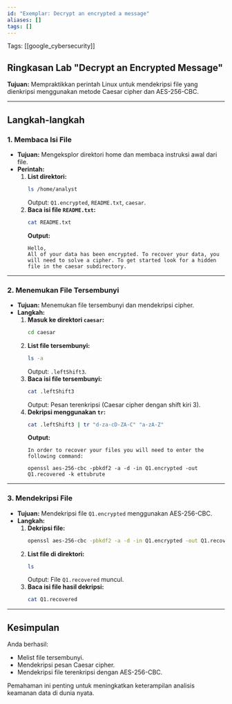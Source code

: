 ```yaml
---
id: "Exemplar: Decrypt an encrypted a message"
aliases: []
tags: []
---
```


Tags: [[google_cybersecurity]]

## Ringkasan Lab "Decrypt an Encrypted Message"

**Tujuan:** Mempraktikkan perintah Linux untuk mendekripsi file yang dienkripsi menggunakan metode Caesar cipher dan AES-256-CBC.

---

## **Langkah-langkah**

### **1. Membaca Isi File**

- **Tujuan:** Mengeksplor direktori home dan membaca instruksi awal dari file.
- **Perintah:**
  1. **List direktori:**
     ```bash
     ls /home/analyst
     ```
     Output: `Q1.encrypted`, `README.txt`, `caesar`.
  2. **Baca isi file `README.txt`:**
     ```bash
     cat README.txt
     ```
     **Output:**
     ```
     Hello,
     All of your data has been encrypted. To recover your data, you will need to solve a cipher. To get started look for a hidden file in the caesar subdirectory.
     ```

---

### **2. Menemukan File Tersembunyi**

- **Tujuan:** Menemukan file tersembunyi dan mendekripsi cipher.
- **Langkah:**
  1. **Masuk ke direktori `caesar`:**
     ```bash
     cd caesar
     ```
  2. **List file tersembunyi:**
     ```bash
     ls -a
     ```
     Output: `.leftShift3`.
  3. **Baca isi file tersembunyi:**
     ```bash
     cat .leftShift3
     ```
     Output: Pesan terenkripsi (Caesar cipher dengan shift kiri 3).
  4. **Dekripsi menggunakan `tr`:**
     ```bash
     cat .leftShift3 | tr "d-za-cD-ZA-C" "a-zA-Z"
     ```
     **Output:**
     ```
     In order to recover your files you will need to enter the following command:

     openssl aes-256-cbc -pbkdf2 -a -d -in Q1.encrypted -out Q1.recovered -k ettubrute
     ```

---

### **3. Mendekripsi File**

- **Tujuan:** Mendekripsi file `Q1.encrypted` menggunakan AES-256-CBC.
- **Langkah:**
  1. **Dekripsi file:**
     ```bash
     openssl aes-256-cbc -pbkdf2 -a -d -in Q1.encrypted -out Q1.recovered -k ettubrute
     ```
  2. **List file di direktori:**
     ```bash
     ls
     ```
     Output: File `Q1.recovered` muncul.
  3. **Baca isi file hasil dekripsi:**
     ```bash
     cat Q1.recovered
     ```

---

## **Kesimpulan**

Anda berhasil:
- Melist file tersembunyi.
- Mendekripsi pesan Caesar cipher.
- Mendekripsi file terenkripsi dengan AES-256-CBC.

Pemahaman ini penting untuk meningkatkan keterampilan analisis keamanan data di dunia nyata.
